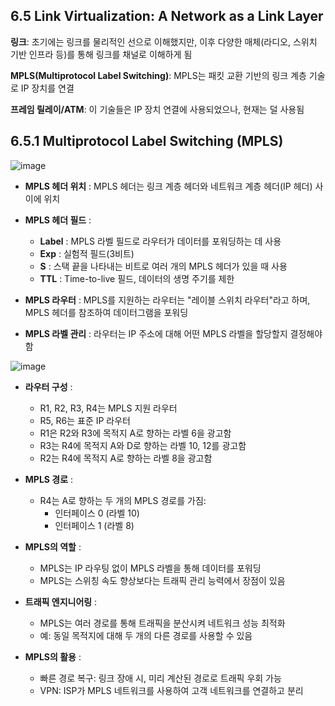 ## 6.5 Link Virtualization: A Network as a Link Layer

**링크**: 초기에는 링크를 물리적인 선으로 이해했지만, 이후 다양한 매체(라디오, 스위치 기반 인프라 등)를 통해 링크를 채널로 이해하게 됨

**MPLS(Multiprotocol Label Switching)**: MPLS는 패킷 교환 기반의 링크 계층 기술로 IP 장치를 연결

**프레임 릴레이/ATM**: 이 기술들은 IP 장치 연결에 사용되었으나, 현재는 덜 사용됨

## 6.5.1 Multiprotocol Label Switching (MPLS)

![image](https://github.com/user-attachments/assets/b6382993-a97b-45cd-afdc-c1441d76ad8a)

- **MPLS 헤더 위치** : MPLS 헤더는 링크 계층 헤더와 네트워크 계층 헤더(IP 헤더) 사이에 위치

- **MPLS 헤더 필드** :
  - **Label** : MPLS 라벨 필드로 라우터가 데이터를 포워딩하는 데 사용
  - **Exp** : 실험적 필드(3비트)
  - **S** : 스택 끝을 나타내는 비트로 여러 개의 MPLS 헤더가 있을 때 사용
  - **TTL** : Time-to-live 필드, 데이터의 생명 주기를 제한
 
- **MPLS 라우터** : MPLS를 지원하는 라우터는 "레이블 스위치 라우터"라고 하며, MPLS 헤더를 참조하여 데이터그램을 포워딩

- **MPLS 라벨 관리** : 라우터는 IP 주소에 대해 어떤 MPLS 라벨을 할당할지 결정해야 함

![image](https://github.com/user-attachments/assets/15c4a229-126a-4df6-9142-9ebf88ef3159)

- **라우터 구성** :
   - R1, R2, R3, R4는 MPLS 지원 라우터
   - R5, R6는 표준 IP 라우터
   - R1은 R2와 R3에 목적지 A로 향하는 라벨 6을 광고함
   - R3는 R4에 목적지 A와 D로 향하는 라벨 10, 12를 광고함
   - R2는 R4에 목적지 A로 향하는 라벨 8을 광고함

- **MPLS 경로** :
   - R4는 A로 향하는 두 개의 MPLS 경로를 가짐:
     - 인터페이스 0 (라벨 10)
     - 인터페이스 1 (라벨 8)

- **MPLS의 역할** :
   - MPLS는 IP 라우팅 없이 MPLS 라벨을 통해 데이터를 포워딩
   - MPLS는 스위칭 속도 향상보다는 트래픽 관리 능력에서 장점이 있음

- **트래픽 엔지니어링** :
   - MPLS는 여러 경로를 통해 트래픽을 분산시켜 네트워크 성능 최적화
   - 예: 동일 목적지에 대해 두 개의 다른 경로를 사용할 수 있음

- **MPLS의 활용** :
   - 빠른 경로 복구: 링크 장애 시, 미리 계산된 경로로 트래픽 우회 가능
   - VPN: ISP가 MPLS 네트워크를 사용하여 고객 네트워크를 연결하고 분리
